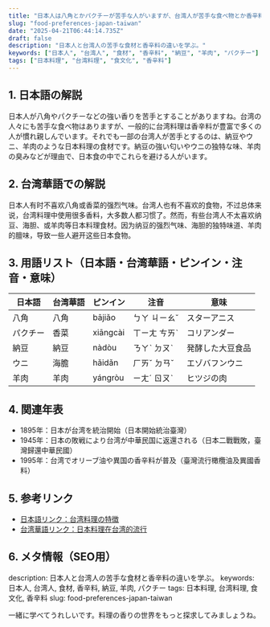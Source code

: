 ```yaml
---
title: "日本人は八角とかパクチーが苦手な人がいますが、台湾人が苦手な食べ物とか香辛料はあるの？"
slug: "food-preferences-japan-taiwan"
date: "2025-04-21T06:44:14.735Z"
draft: false
description: "日本人と台湾人の苦手な食材と香辛料の違いを学ぶ。"
keywords: ["日本人", "台湾人", "食材", "香辛料", "納豆", "羊肉", "パクチー"]
tags: ["日本料理", "台湾料理", "食文化", "香辛料"]
---
```


## 1. 日本語の解説  
日本人が八角やパクチーなどの強い香りを苦手とすることがありますね。台湾の人々にも苦手な食べ物はありますが、一般的に台湾料理は香辛料が豊富で多くの人が慣れ親しんでいます。それでも一部の台湾人が苦手とするのは、納豆やウニ、羊肉のような日本料理の食材です。納豆の強い匂いやウニの独特な味、羊肉の臭みなどが理由で、日本食の中でこれらを避ける人がいます。

## 2. 台湾華語での解説  
日本人有时不喜欢八角或香菜的强烈气味。台湾人也有不喜欢的食物，不过总体来说，台湾料理中使用很多香料，大多数人都习惯了。然而，有些台湾人不太喜欢纳豆、海胆、或羊肉等日本料理食材。因为纳豆的强烈气味、海胆的独特味道、羊肉的膻味，导致一些人避开这些日本食物。

## 3. 用語リスト（日本語・台湾華語・ピンイン・注音・意味）  
| 日本語 | 台湾華語 | ピンイン | 注音 | 意味 |
|--------|----------|---------|------|------|
| 八角  | 八角     | bājiǎo  | ㄅㄚ ㄐㄧㄠˇ | スターアニス |
| パクチー | 香菜     | xiāngcài | ㄒㄧㄤ ㄘㄞˋ | コリアンダー |
| 納豆  | 納豆     | nàdòu   | ㄋㄚˋ ㄉㄡˋ | 発酵した大豆食品 |
| ウニ  | 海膽     | hǎidǎn  | ㄏㄞˇ ㄉㄢˇ | エゾバフンウニ |
| 羊肉  | 羊肉     | yángròu | ㄧㄤˊ ㄖㄡˋ | ヒツジの肉 |

## 4. 関連年表  
- 1895年：日本が台湾を統治開始（日本開始統治臺灣）
- 1945年：日本の敗戦により台湾が中華民国に返還される（日本二戰戰敗，臺灣歸還中華民國）
- 1995年：台湾でオリーブ油や異国の香辛料が普及（臺灣流行橄欖油及異國香料）

## 5. 参考リンク  
- [日本語リンク：台湾料理の特徴](https://www.japan.travel/ja/tw/)
- [台湾華語リンク：日本料理在台湾的流行](https://www.taiwan.net.tw/)

## 6. メタ情報（SEO用）  
description: 日本人と台湾人の苦手な食材と香辛料の違いを学ぶ。
keywords: 日本人, 台湾人, 食材, 香辛料, 納豆, 羊肉, パクチー
tags: 日本料理, 台湾料理, 食文化, 香辛料
slug: food-preferences-japan-taiwan

一緒に学べてうれしいです。料理の香りの世界をもっと探求してみましょうね。